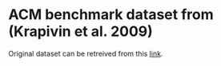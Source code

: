 # ACM benchmark dataset from (Krapivin et al. 2009)

Original dataset can be retreived from this [link](krapivin-2009).

[krapivin-2009]: https://github.com/snkim/AutomaticKeyphraseExtraction/blob/master/Krapivin2009.tar.gz
